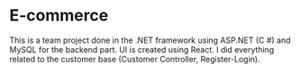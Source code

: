 # E-commerce
This is a team project done in the .NET framework using ASP.NET (C #) and MySQL for the backend part. UI is created using React. I did everything related to the customer base (Customer Controller, Register-Login).
